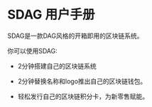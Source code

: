 # SDAG 用户手册

SDAG是一款DAG风格的开箱即用的区块链系统。

你可以使用SDAG:

* 2分钟搭建自己的区块链系统

* 2分钟替换名称和logo推出自己的区块链钱包。

* 轻松发行自己的区块链积分卡，为新零售赋能。